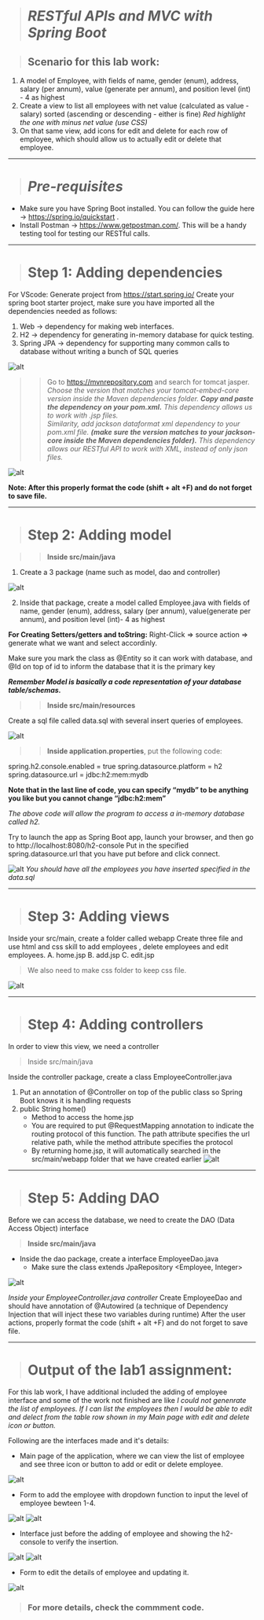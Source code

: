 ># _RESTful APIs and MVC with Spring Boot_

>## Scenario for this lab work:
1. A model of Employee, with fields of name, gender (enum), address, salary (per annum), value (generate per annum), and position level (int) - 4 as highest
2. Create a view to list all employees with net value (calculated as value - salary) sorted (ascending or descending - either is fine) 
_Red highlight the one with minus net value (use CSS)_
3. On that same view, add icons for edit and delete for each row of employee, which should allow us to actually edit or delete that employee.

---
># _Pre-requisites_
* Make sure you have Spring Boot installed.  You can follow the guide here → https://spring.io/quickstart .
* Install Postman → https://www.getpostman.com/.  This will be a handy testing tool for testing our RESTful calls.
---
># Step 1: Adding dependencies
For VScode: Generate project from https://start.spring.io/
Create your spring boot starter project, make sure you have imported all the dependencies needed as follows:

1. Web → dependency for making web interfaces.
2. H2 → dependency for generating in-memory database for quick testing.
3. Spring JPA → dependency for supporting many common calls to database without writing a bunch of SQL queries

![alt](./pic/1.PNG)

>> Go to https://mvnrepository.com and search for tomcat jasper.  
_Choose the version that matches your tomcat-embed-core version inside the Maven dependencies folder.
**Copy and paste the dependency on your pom.xml.** This dependency allows us to work with .jsp files.  
Similarity, add jackson dataformat xml dependency to your pom.xml file.
**(make sure the version matches to your jackson-core inside the Maven dependencies folder).** 
This dependency allows our RESTful API to work with XML, instead of only json files._

![alt](./pic/8.PNG)

**Note:
After this properly format the code (shift + alt +F) and do not forget to save file.**

---
># Step 2: Adding model

>> **Inside src/main/java**

1. Create a 3 package (name such as model, dao and controller)

![alt](./pic/1.1.PNG) 

2. Inside that package, create a model called Employee.java with fields of name, gender (enum), address, salary (per annum), value(generate per annum), and position level (int)- 4 as highest

**For Creating Setters/getters and toString:**
Right-Click => source action => generate what we want and select accordinly.

Make sure you mark the class as @Entity so it can work with database, and @Id on top of id to inform the database that it is the primary key

**_Remember Model is basically a code representation of your database table/schemas._**

>> **Inside src/main/resources**

Create a sql file called data.sql with several insert queries of employees.

![alt](./pic/3.PNG)

>> **Inside application.properties**, put the following code:

spring.h2.console.enabled = true 
spring.datasource.platform = h2
spring.datasource.url = jdbc:h2:mem:mydb

**Note that in the last line of code, you can specify “mydb” to be anything you like but you cannot change “jdbc:h2:mem”**

_The above code will allow the program to access a in-memory database called h2._

Try to launch the app as Spring Boot app, launch your browser, and then go to http://localhost:8080/h2-console 
Put in the specified spring.datasource.url that you have put before and click connect.

![alt](./pic/4.PNG)
_You should have all the employees you have inserted specified in the data.sql_

---
># Step 3: Adding views
Inside your src/main, create a folder called webapp
Create three file and use html and css skill to add employees , delete employees and edit employees.
A. home.jsp
B. add.jsp
C. edit.jsp 
> We also need to make css folder to keep css file.

![alt](./pic/5.PNG)

---
># Step 4: Adding controllers
In order to view this view, we need a controller
> Inside  src/main/java

Inside the controller  package, create a class EmployeeController.java
1. Put an annotation of @Controller on top of the public class so Spring Boot knows it is handling requests
2. public String home()
    - Method to access the home.jsp
    - You are required to put @RequestMapping annotation to indicate the routing protocol of this function.  The path attribute specifies the url relative path, while the method attribute specifies the protocol
    - By returning home.jsp, it will automatically searched in the src/main/webapp folder that we have created earlier
![alt](./pic/6.PNG)

---

># Step 5: Adding DAO
Before we can access the database, we need to create the DAO (Data Access Object) interface
> **Inside  src/main/java**

* Inside the dao package, create a interface EmployeeDao.java
    - Make sure the class extends JpaRepository <Employee, Integer>

![alt](./pic/7.PNG)

_Inside your EmployeeController.java controller_
Create EmployeeDao and should have annotation of @Autowired  (a technique of Dependency Injection that will inject these two variables during runtime)
After the user actions, properly format the code (shift + alt +F) and do not forget to save file.

---
># Output of the lab1 assignment:
For this lab work, I have additional included the adding of employee interface and some of the work not finished are like _I could not genenrate the list of employees. If I can list the employees then I would be able to edit and delect from the table row shown in my Main page with edit and delete icon or button._

Following are the interfaces made and it's details:

* Main page of the application, where we can view the list of employee and see three icon or button to add or edit or delete employee.

![alt](./pic/10.PNG)

* Form to add the employee with dropdown function to input  the level of employee bewteen 1-4.

![alt](./pic/11.PNG)
![alt](./pic/12.PNG)

* Interface just before the adding of employee and showing the h2-console to verify the insertion. 

![alt](./pic/13.PNG)
![alt](./pic/14.PNG)

* Form to edit the details of employee and updating it.

![alt](./pic/16.PNG)


>### For more details, check the commment code.